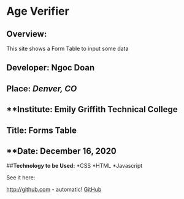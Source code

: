 # Age Verifier

## **Overview**:


This site shows a Form Table to input some data 

## **Developer**: Ngoc Doan
## **Place:** *Denver, CO*
## **Institute: Emily Griffith Technical College
## **Title**: Forms Table
## **Date: December 16, 2020


##**Technology to be Used:**
*CSS
*HTML
*Javascript




See it here: 

http://github.com - automatic!
[GitHub](https://ndoan24.github.io/age-verifier)
